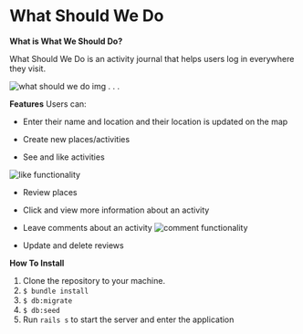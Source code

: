 # What Should We Do

**What is What We Should Do?**

What Should We Do is an activity journal that helps users log in everywhere they visit. 

![what should we do img](https://i.imgur.com/9Cuydg6.png)
.
.
.

**Features**
Users can:
- Enter their name and location and their location is updated on the map

- Create new places/activities

- See and like activities

![like functionality](https://media.giphy.com/media/J1dzz9yGhyNwfIacLL/giphy.gif)

- Review places

- Click and view more information about an activity

- Leave comments about an activity
![comment functionality](https://media.giphy.com/media/SYL0VZCG8hAn7t1Uys/giphy.gif)


- Update and delete reviews

**How To Install** 
1. Clone the repository to your machine.
2. `$ bundle install`
3. `$ db:migrate`
4. `$ db:seed`
5. Run `rails s` to start the server and enter the application
